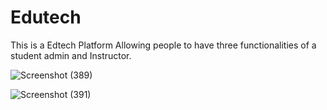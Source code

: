 # Edutech
This is a Edtech Platform Allowing people to have three functionalities of a student admin and Instructor.

![Screenshot (389)](https://github.com/EkanshGupta-02/Edutech/assets/76432963/58d7762b-90e8-4695-87a9-8e64c4f6c9ce)

![Screenshot (391)](https://github.com/EkanshGupta-02/Edutech/assets/76432963/a90793f7-0e7b-416d-a936-87d290b36556)





